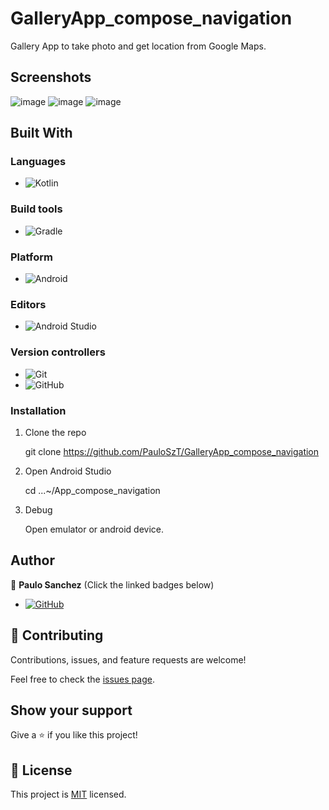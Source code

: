 # GalleryApp_compose_navigation
Gallery App to take photo and get location from Google Maps.

## Screenshots
![image](app/src/main/res/drawable/gallery_screen.jpg)
![image](app/src/main/res/drawable/camera_screen.jpg)
![image](app/src/main/res/drawable/detail_screen.jpg)

## Built With

### Languages
- ![Kotlin](https://img.shields.io/badge/kotlin-%230095D5.svg?style=for-the-badge&logo=kotlin&logoColor=white)

### Build tools
- ![Gradle](https://img.shields.io/badge/Gradle-02303A.svg?style=for-the-badge&logo=Gradle&logoColor=white)

### Platform
- ![Android](https://img.shields.io/badge/Android-3DDC84?style=for-the-badge&logo=android&logoColor=white)

### Editors
- ![Android Studio](https://img.shields.io/badge/Android%20Studio-3DDC84.svg?style=for-the-badge&logo=android-studio&logoColor=white)

### Version controllers
- ![Git](https://img.shields.io/badge/git-%23F05033.svg?style=for-the-badge&logo=git&logoColor=white)
- ![GitHub](https://img.shields.io/badge/github-%23121011.svg?style=for-the-badge&logo=github&logoColor=white)

### Installation

1. Clone the repo

   git clone https://github.com/PauloSzT/GalleryApp_compose_navigation

2. Open Android Studio

   cd ...~/App_compose_navigation

3. Debug

   Open emulator or android device.

## Author

👤 **Paulo Sanchez**
(Click the linked badges below)
- [![GitHub](https://img.shields.io/badge/github-%23121011.svg?style=for-the-badge&logo=github&logoColor=white)](https://github.com/PauloSzT/)

## 🤝 Contributing

Contributions, issues, and feature requests are welcome!

Feel free to check the [issues page](https://github.com/PauloSzT/GalleryApp_compose_navigation/issues).

## Show your support

Give a ⭐️ if you like this project!

## 📝 License

This project is [MIT](./LICENSE) licensed.